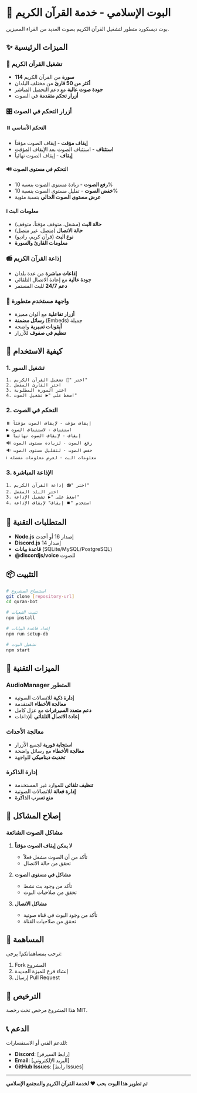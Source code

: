 # 🤖 البوت الإسلامي - خدمة القرآن الكريم

بوت ديسكورد متطور لتشغيل القرآن الكريم بصوت العديد من القراء المميزين.

## ✨ الميزات الرئيسية

### 🎵 تشغيل القرآن الكريم
- **114 سورة** من القرآن الكريم
- **أكثر من 50 قارئ** من مختلف البلدان
- **جودة صوت عالية** مع دعم التحميل المباشر
- **أزرار تحكم متقدمة** في الصوت

### 🎛️ أزرار التحكم في الصوت

#### ⏸️ التحكم الأساسي
- **إيقاف مؤقت** - إيقاف الصوت مؤقتاً
- **استئناف** - استئناف الصوت بعد الإيقاف المؤقت
- **إيقاف** - إيقاف الصوت نهائياً

#### 🔊 التحكم في مستوى الصوت
- **رفع الصوت** - زيادة مستوى الصوت بنسبة 10%
- **خفض الصوت** - تقليل مستوى الصوت بنسبة 10%
- **عرض مستوى الصوت الحالي** بنسبة مئوية

#### ℹ️ معلومات البث
- **حالة البث** (مشغل، متوقف مؤقتاً، متوقف)
- **حالة الاتصال** (متصل، غير متصل)
- **نوع البث** (قرآن كريم، راديو)
- **معلومات القارئ والسورة**

### 📻 إذاعة القرآن الكريم
- **إذاعات مباشرة** من عدة بلدان
- **جودة عالية** مع إعادة الاتصال التلقائي
- **دعم 24/7** للبث المستمر

### 🎨 واجهة مستخدم متطورة
- **أزرار تفاعلية** مع ألوان مميزة
- **رسائل مضمنة** (Embeds) جميلة
- **أيقونات تعبيرية** واضحة
- **تنظيم في صفوف** للأزرار

## 🚀 كيفية الاستخدام

### 1. تشغيل السور
```
1. اختر "🎵 تشغيل القرآن الكريم"
2. اختر القارئ المفضل
3. اختر السورة المطلوبة
4. اضغط على "▶️ تشغيل الصوت"
```

### 2. التحكم في الصوت
```
⏸️ إيقاف مؤقت - لإيقاف الصوت مؤقتاً
▶️ استئناف - لاستئناف الصوت
⏹️ إيقاف - لإيقاف الصوت نهائياً
🔊 رفع الصوت - لزيادة مستوى الصوت
🔉 خفض الصوت - لتقليل مستوى الصوت
ℹ️ معلومات البث - لعرض معلومات مفصلة
```

### 3. الإذاعة المباشرة
```
1. اختر "📻 إذاعة القرآن الكريم"
2. اختر البلد المفضل
3. اضغط على "▶️ تشغيل الإذاعة"
4. استخدم "⏹️ إيقاف" لإيقاف الإذاعة
```

## 🔧 المتطلبات التقنية

- **Node.js** إصدار 16 أو أحدث
- **Discord.js** إصدار 14
- **قاعدة بيانات** (SQLite/MySQL/PostgreSQL)
- **@discordjs/voice** للصوت

## 📦 التثبيت

```bash
# استنساخ المشروع
git clone [repository-url]
cd quran-bot

# تثبيت التبعيات
npm install

# إعداد قاعدة البيانات
npm run setup-db

# تشغيل البوت
npm start
```

## 🎯 الميزات التقنية

### AudioManager المتطور
- **إدارة ذكية** للاتصالات الصوتية
- **معالجة الأخطاء** المتقدمة
- **دعم متعدد السيرفرات** مع عزل كامل
- **إعادة الاتصال التلقائي** للإذاعات

### معالجة الأحداث
- **استجابة فورية** لجميع الأزرار
- **معالجة الأخطاء** مع رسائل واضحة
- **تحديث ديناميكي** للواجهة

### إدارة الذاكرة
- **تنظيف تلقائي** للموارد غير المستخدمة
- **إدارة فعالة** للاتصالات الصوتية
- **منع تسرب الذاكرة**

## 🐛 إصلاح المشاكل

### مشاكل الصوت الشائعة
1. **لا يمكن إيقاف الصوت مؤقتاً**
   - تأكد من أن الصوت مشغل فعلاً
   - تحقق من حالة الاتصال

2. **مشاكل في مستوى الصوت**
   - تأكد من وجود بث نشط
   - تحقق من صلاحيات البوت

3. **مشاكل الاتصال**
   - تأكد من وجود البوت في قناة صوتية
   - تحقق من صلاحيات القناة

## 🤝 المساهمة

نرحب بمساهماتكم! يرجى:
1. Fork المشروع
2. إنشاء فرع للميزة الجديدة
3. إرسال Pull Request

## 📄 الترخيص

هذا المشروع مرخص تحت رخصة MIT.

## 📞 الدعم

للدعم الفني أو الاستفسارات:
- **Discord**: [رابط السيرفر]
- **Email**: [البريد الإلكتروني]
- **GitHub Issues**: [رابط Issues]

---

**تم تطوير هذا البوت بحب ❤️ لخدمة القرآن الكريم والمجتمع الإسلامي**
